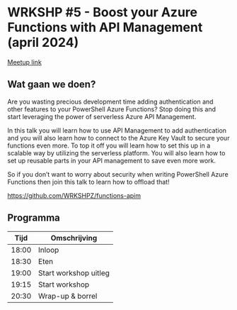 # WRKSHP #5 - Boost your Azure Functions with API Management (april 2024)

[Meetup link](https://www.meetup.com/wrkshpz/events/299506955/)

## Wat gaan we doen?
Are you wasting precious development time adding authentication and other features to your PowerShell Azure Functions? Stop doing this and start leveraging the power of serverless Azure API Management.

In this talk you will learn how to use API Management to add authentication and you will also learn how to connect to the Azure Key Vault to secure your functions even more. To top it off you will learn how to set this up in a scalable way by utilizing the serverless platform. You will also learn how to set up reusable parts in your API management to save even more work.

So if you don’t want to worry about security when writing PowerShell Azure Functions then join this talk to learn how to offload that!

https://github.com/WRKSHPZ/functions-apim

## Programma
| Tijd  | Omschrijving          |
|-------|-----------------------|
| 18:00 | Inloop                |
| 18:30 | Eten                  |
| 19:00 | Start workshop uitleg |
| 19:15 | Start workshop        |
| 20:30 | Wrap-up & borrel      |


